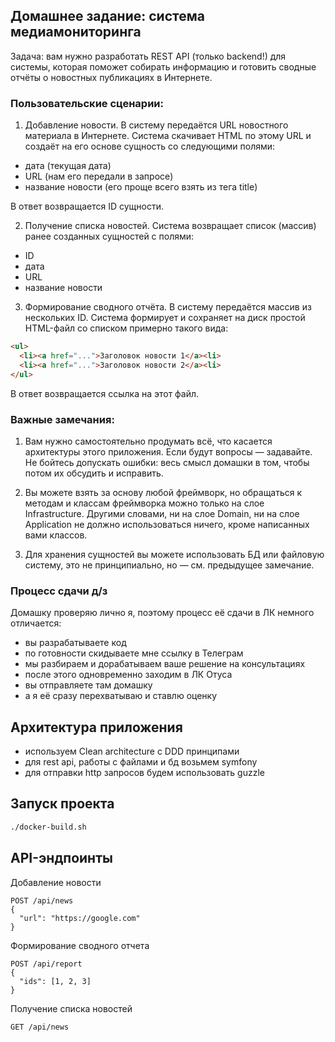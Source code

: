 ## Домашнее задание: система медиамониторинга

Задача: вам нужно разработать REST API (только backend!) для системы, которая поможет собирать информацию и готовить сводные отчёты о новостных публикациях в Интернете.

### Пользовательские сценарии:

1) Добавление новости. В систему передаётся URL новостного материала в Интернете. Система скачивает HTML по этому URL и создаёт на его основе сущность со следующими полями:

- дата (текущая дата)
- URL (нам его передали в запросе)
- название новости (его проще всего взять из тега title)

В ответ возвращается ID сущности.

2) Получение списка новостей. Система возвращает список (массив) ранее созданных сущностей с полями:

- ID
- дата
- URL
- название новости

3) Формирование сводного отчёта. В систему передаётся массив из нескольких ID. Система формирует и сохраняет на диск простой HTML-файл со списком примерно такого вида:

```html
<ul>
  <li><a href="...">Заголовок новости 1</a><li>
  <li><a href="...">Заголовок новости 2</a><li>
</ul>
```

В ответ возвращается ссылка на этот файл.

### Важные замечания:

1) Вам нужно самостоятельно продумать всё, что касается архитектуры этого приложения. Если будут вопросы — задавайте. Не бойтесь допускать ошибки: весь смысл домашки в том, чтобы потом их обсудить и исправить.

2) Вы можете взять за основу любой фреймворк, но обращаться к методам и классам фреймворка можно только на слое Infrastructure. Другими словами, ни на слое Domain, ни на слое Application не должно использоваться ничего, кроме написанных вами классов.

3) Для хранения сущностей вы можете использовать БД или файловую систему, это не принципиально, но — см. предыдущее замечание.

### Процесс сдачи д/з

Домашку проверяю лично я, поэтому процесс её сдачи в ЛК немного отличается:

- вы разрабатываете код
- по готовности скидываете мне ссылку в Телеграм
- мы разбираем и дорабатываем ваше решение на консультациях
- после этого одновременно заходим в ЛК Отуса
- вы отправляете там домашку
- а я её сразу перехватываю и ставлю оценку

## Архитектура приложения

- используем Clean architecture с DDD принципами
- для rest api, работы с файлами и бд возьмем symfony
- для отправки http запросов будем использовать guzzle

## Запуск проекта

```bash
./docker-build.sh
```

## API-эндпоинты

Добавление новости
```
POST /api/news
{
  "url": "https://google.com"
}
```

Формирование сводного отчета
```
POST /api/report
{
  "ids": [1, 2, 3]
}
```

Получение списка новостей
```
GET /api/news
```